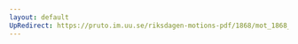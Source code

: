 ```yaml
---
layout: default
UpRedirect: https://pruto.im.uu.se/riksdagen-motions-pdf/1868/mot_1868__ak__54/mot_1868__ak__54-002.pdf
---
```

